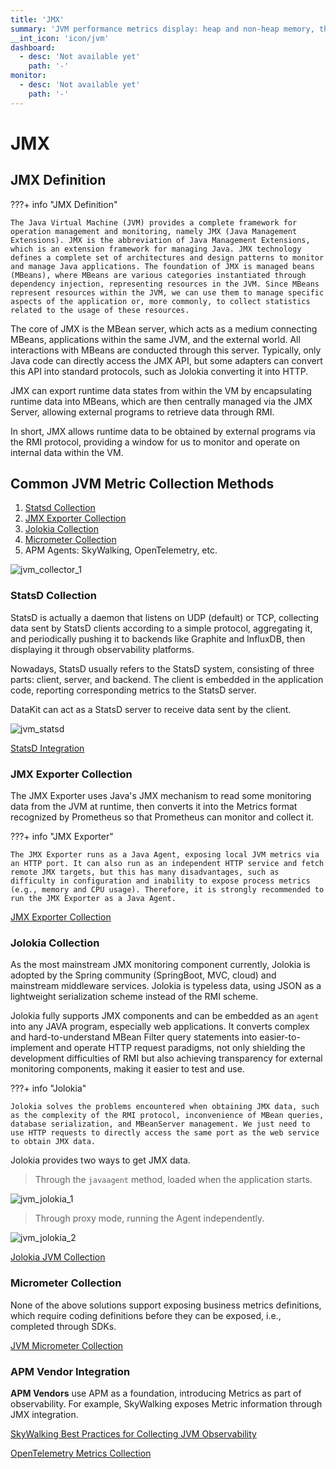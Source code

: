 ```yaml
---
title: 'JMX'
summary: 'JVM performance metrics display: heap and non-heap memory, threads, number of class loads, etc.'
__int_icon: 'icon/jvm'
dashboard:
  - desc: 'Not available yet'
    path: '-'
monitor:
  - desc: 'Not available yet'
    path: '-'
---
```


<!-- markdownlint-disable MD025 -->
# JMX
<!-- markdownlint-enable -->

## JMX Definition

<!-- markdownlint-disable MD046 -->
???+ info "JMX Definition"

    The Java Virtual Machine (JVM) provides a complete framework for operation management and monitoring, namely JMX (Java Management Extensions). JMX is the abbreviation of Java Management Extensions, which is an extension framework for managing Java. JMX technology defines a complete set of architectures and design patterns to monitor and manage Java applications. The foundation of JMX is managed beans (MBeans), where MBeans are various categories instantiated through dependency injection, representing resources in the JVM. Since MBeans represent resources within the JVM, we can use them to manage specific aspects of the application or, more commonly, to collect statistics related to the usage of these resources.

<!-- markdownlint-enable -->

The core of JMX is the MBean server, which acts as a medium connecting MBeans, applications within the same JVM, and the external world. All interactions with MBeans are conducted through this server. Typically, only Java code can directly access the JMX API, but some adapters can convert this API into standard protocols, such as Jolokia converting it into HTTP.

JMX can export runtime data states from within the VM by encapsulating runtime data into MBeans, which are then centrally managed via the JMX Server, allowing external programs to retrieve data through RMI.

In short, JMX allows runtime data to be obtained by external programs via the RMI protocol, providing a window for us to monitor and operate on internal data within the VM.


## Common JVM Metric Collection Methods

1. [Statsd Collection](jmx.md#statsd)
2. [JMX Exporter Collection](jmx.md#jmx-exporter)
3. [Jolokia Collection](jmx.md#jolokia)
4. [Micrometer Collection](jmx.md#micrometer)
5. APM Agents: SkyWalking, OpenTelemetry, etc.

![jvm_collector_1](./imgs/jvm_collector_1.png)

### StatsD Collection

StatsD is actually a daemon that listens on UDP (default) or TCP, collecting data sent by StatsD clients according to a simple protocol, aggregating it, and periodically pushing it to backends like Graphite and InfluxDB, then displaying it through observability platforms.

Nowadays, StatsD usually refers to the StatsD system, consisting of three parts: client, server, and backend. The client is embedded in the application code, reporting corresponding metrics to the StatsD server.

DataKit can act as a StatsD server to receive data sent by the client.

![jvm_statsd](./imgs/jvm_statsd_1.png)


[StatsD Integration](jvm_statsd.md)

### JMX Exporter Collection

The JMX Exporter uses Java's JMX mechanism to read some monitoring data from the JVM at runtime, then converts it into the Metrics format recognized by Prometheus so that Prometheus can monitor and collect it.

<!-- markdownlint-disable MD046 -->
???+ info "JMX Exporter"

    The JMX Exporter runs as a Java Agent, exposing local JVM metrics via an HTTP port. It can also run as an independent HTTP service and fetch remote JMX targets, but this has many disadvantages, such as difficulty in configuration and inability to expose process metrics (e.g., memory and CPU usage). Therefore, it is strongly recommended to run the JMX Exporter as a Java Agent.
<!-- markdownlint-enable -->

[JMX Exporter Collection](jvm_jmx_exporter.md)

### Jolokia Collection

As the most mainstream JMX monitoring component currently, Jolokia is adopted by the Spring community (SpringBoot, MVC, cloud) and mainstream middleware services. Jolokia is typeless data, using JSON as a lightweight serialization scheme instead of the RMI scheme.

Jolokia fully supports JMX components and can be embedded as an `agent` into any JAVA program, especially web applications. It converts complex and hard-to-understand MBean Filter query statements into easier-to-implement and operate HTTP request paradigms, not only shielding the development difficulties of RMI but also achieving transparency for external monitoring components, making it easier to test and use.

<!-- markdownlint-disable MD046 -->
???+ info "Jolokia"

    Jolokia solves the problems encountered when obtaining JMX data, such as the complexity of the RMI protocol, inconvenience of MBean queries, database serialization, and MBeanServer management. We just need to use HTTP requests to directly access the same port as the web service to obtain JMX data.

<!-- markdownlint-enable -->

Jolokia provides two ways to get JMX data.

> Through the `javaagent` method, loaded when the application starts.

![jvm_jolokia_1](./imgs/jvm_jolokia_1.png)

> Through proxy mode, running the Agent independently.

![jvm_jolokia_2](./imgs/jvm_jolokia_2.png)


[Jolokia JVM Collection](jvm.md#jvm-jolokia)

### Micrometer Collection

None of the above solutions support exposing business metrics definitions, which require coding definitions before they can be exposed, i.e., completed through SDKs.

[JVM Micrometer Collection](jvm_micrometer.md)


### APM Vendor Integration

**APM Vendors** use APM as a foundation, introducing Metrics as part of observability. For example, SkyWalking exposes Metric information through JMX integration.

[SkyWalking Best Practices for Collecting JVM Observability](../best-practices/monitoring/skywalking-jvm.md)


[OpenTelemetry Metrics Collection](opentelemetry.md#opentelemetry_1)